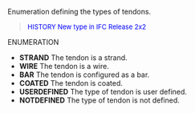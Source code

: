 ﻿Enumeration defining the types of tendons.

> <font color="#0000FF" size="-1"> HISTORY New type in IFC Release 2x2
		  </font>
>

ENUMERATION

* **STRAND** The tendon is a strand. 
* **WIRE** The tendon is a wire. 
* **BAR** The tendon is configured as a bar. 
* **COATED** The tendon is coated. 
* **USERDEFINED** The type of tendon is user defined. 
* **NOTDEFINED** The type of tendon is not defined.